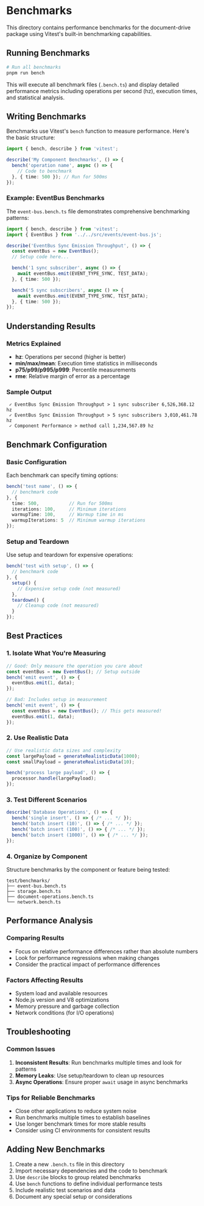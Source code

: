 # Benchmarks

This directory contains performance benchmarks for the document-drive package using Vitest's built-in benchmarking capabilities.

## Running Benchmarks

```bash
# Run all benchmarks
pnpm run bench
```

This will execute all benchmark files (`.bench.ts`) and display detailed performance metrics including operations per second (hz), execution times, and statistical analysis.

## Writing Benchmarks

Benchmarks use Vitest's `bench` function to measure performance. Here's the basic structure:

```typescript
import { bench, describe } from 'vitest';

describe('My Component Benchmarks', () => {
  bench('operation name', async () => {
    // Code to benchmark
  }, { time: 500 }); // Run for 500ms
});
```

### Example: EventBus Benchmarks

The `event-bus.bench.ts` file demonstrates comprehensive benchmarking patterns:

```typescript
import { bench, describe } from 'vitest';
import { EventBus } from '../../src/events/event-bus.js';

describe('EventBus Sync Emission Throughput', () => {
  const eventBus = new EventBus();
  // Setup code here...

  bench('1 sync subscriber', async () => {
    await eventBus.emit(EVENT_TYPE_SYNC, TEST_DATA);
  }, { time: 500 });

  bench('5 sync subscribers', async () => {
    await eventBus.emit(EVENT_TYPE_SYNC, TEST_DATA);
  }, { time: 500 });
});
```

## Understanding Results

### Metrics Explained

- **hz**: Operations per second (higher is better)
- **min/max/mean**: Execution time statistics in milliseconds
- **p75/p99/p995/p999**: Percentile measurements
- **rme**: Relative margin of error as a percentage

### Sample Output

```
 ✓ EventBus Sync Emission Throughput > 1 sync subscriber 6,526,368.12 hz
 ✓ EventBus Sync Emission Throughput > 5 sync subscribers 3,010,461.78 hz
 ✓ Component Performance > method call 1,234,567.89 hz
```

## Benchmark Configuration

### Basic Configuration

Each benchmark can specify timing options:

```typescript
bench('test name', () => {
  // benchmark code
}, { 
  time: 500,           // Run for 500ms
  iterations: 100,     // Minimum iterations
  warmupTime: 100,     // Warmup time in ms
  warmupIterations: 5  // Minimum warmup iterations
});
```

### Setup and Teardown

Use setup and teardown for expensive operations:

```typescript
bench('test with setup', () => {
  // benchmark code
}, {
  setup() {
    // Expensive setup code (not measured)
  },
  teardown() {
    // Cleanup code (not measured)
  }
});
```

## Best Practices

### 1. Isolate What You're Measuring

```typescript
// Good: Only measure the operation you care about
const eventBus = new EventBus(); // Setup outside
bench('emit event', () => {
  eventBus.emit(1, data);
});

// Bad: Includes setup in measurement
bench('emit event', () => {
  const eventBus = new EventBus(); // This gets measured!
  eventBus.emit(1, data);
});
```

### 2. Use Realistic Data

```typescript
// Use realistic data sizes and complexity
const largePayload = generateRealisticData(1000);
const smallPayload = generateRealisticData(10);

bench('process large payload', () => {
  processor.handle(largePayload);
});
```

### 3. Test Different Scenarios

```typescript
describe('Database Operations', () => {
  bench('single insert', () => { /* ... */ });
  bench('batch insert (10)', () => { /* ... */ });
  bench('batch insert (100)', () => { /* ... */ });
  bench('batch insert (1000)', () => { /* ... */ });
});
```

### 4. Organize by Component

Structure benchmarks by the component or feature being tested:

```
test/benchmarks/
├── event-bus.bench.ts
├── storage.bench.ts
├── document-operations.bench.ts
└── network.bench.ts
```

## Performance Analysis

### Comparing Results

- Focus on relative performance differences rather than absolute numbers
- Look for performance regressions when making changes
- Consider the practical impact of performance differences

### Factors Affecting Results

- System load and available resources
- Node.js version and V8 optimizations
- Memory pressure and garbage collection
- Network conditions (for I/O operations)

## Troubleshooting

### Common Issues

1. **Inconsistent Results**: Run benchmarks multiple times and look for patterns
2. **Memory Leaks**: Use setup/teardown to clean up resources
3. **Async Operations**: Ensure proper `await` usage in async benchmarks

### Tips for Reliable Benchmarks

- Close other applications to reduce system noise
- Run benchmarks multiple times to establish baselines
- Use longer benchmark times for more stable results
- Consider using CI environments for consistent results

## Adding New Benchmarks

1. Create a new `.bench.ts` file in this directory
2. Import necessary dependencies and the code to benchmark
3. Use `describe` blocks to group related benchmarks
4. Use `bench` functions to define individual performance tests
5. Include realistic test scenarios and data
6. Document any special setup or considerations 